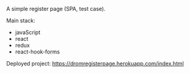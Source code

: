 A simple register page (SPA, test case).

Main stack: 
- javaScript
- react
- redux
- react-hook-forms

Deployed project: https://dromregisterpage.herokuapp.com/index.html
